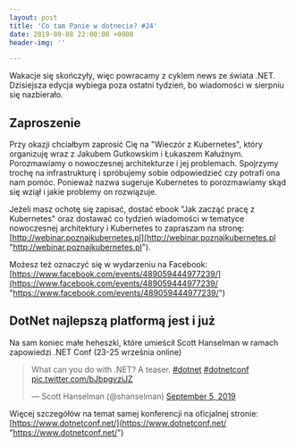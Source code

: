 ```yaml
---
layout: post
title: 'Co tam Panie w dotnecie? #24'
date: 2019-09-08 22:00:00 +0000
header-img: ''

---
```

Wakacje się skończyły, więc powracamy z cyklem news ze świata .NET. Dzisiejsza edycja wybiega poza ostatni tydzień, bo wiadomości w sierpniu się nazbierało.

## Zaproszenie

Przy okazji chciałbym zaprosić Cię na "Wieczór z Kubernetes", który organizuję wraz z Jakubem Gutkowskim i Łukaszem Kałużnym. Porozmawiamy o nowoczesnej architekturze i jej problemach. Spojrzymy trochę na infrastrukturę i spróbujemy sobie odpowiedzieć czy potrafi ona nam pomóc. Ponieważ nazwa sugeruje Kubernetes to porozmawiamy skąd się wziął i jakie problemy on rozwiązuje.

Jeżeli masz ochotę się zapisać, dostać ebook "Jak zacząć pracę z Kubernetes" oraz dostawać co tydzień wiadomości w tematyce nowoczesnej architektury i Kubernetes to zapraszam na stronę: [http://webinar.poznajkubernetes.pl](http://webinar.poznajkubernetes.pl "http://webinar.poznajkubernetes.pl").

Możesz też oznaczyć się w wydarzeniu na Facebook: [https://www.facebook.com/events/489059444977239/](https://www.facebook.com/events/489059444977239/ "https://www.facebook.com/events/489059444977239/")

## DotNet najlepszą platformą jest i już

Na sam koniec małe heheszki, które umieścił Scott Hanselman w ramach zapowiedzi .NET Conf (23-25 września online)  
<blockquote class="twitter-tweet" data-conversation="none"><p lang="en" dir="ltr">What can you do with .NET? A teaser. <a href="https://twitter.com/hashtag/dotnet?src=hash&ref_src=twsrc%5Etfw">#dotnet</a> <a href="https://twitter.com/hashtag/dotnetconf?src=hash&ref_src=twsrc%5Etfw">#dotnetconf</a> <a href="https://t.co/bJbpgvziJZ">pic.twitter.com/bJbpgvziJZ</a></p>— Scott Hanselman (@shanselman) <a href="https://twitter.com/shanselman/status/1169403223016263680?ref_src=twsrc%5Etfw">September 5, 2019</a></blockquote> <script async src="https://platform.twitter.com/widgets.js" charset="utf-8"></script>

Więcej szczegółów na temat samej konferencji na oficjalnej stronie: [https://www.dotnetconf.net/](https://www.dotnetconf.net/ "https://www.dotnetconf.net/")